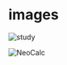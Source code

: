 # images

![study](https://user-images.githubusercontent.com/48869138/157591532-bdb22d9a-e0f2-4523-98d0-cfd7c9c052fa.JPG)

![NeoCalc](https://user-images.githubusercontent.com/48869138/163316235-c7c5cd6e-eb78-421a-8a92-b8827c4cc994.JPG)
